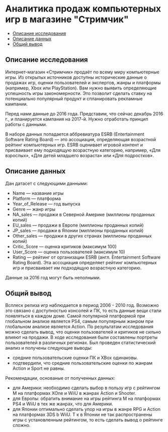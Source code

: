 
# Аналитика продаж компьютерных игр в магазине "Стримчик"

  * [Описание исследования](#Описание-исследования)
  * [Описание данных](#Описание-данных)
  * [Общий вывод](#Общий-вывод)

## Описание исследования
Интернет-магазин «Стримчик» продаёт по всему миру компьютерные игры. Из открытых источников доступны исторические данные о продажах игр, оценки пользователей и экспертов, жанры и платформы (например, Xbox или PlayStation). Вам нужно выявить определяющие успешность игры закономерности. Это позволит сделать ставку на потенциально популярный продукт и спланировать рекламные кампании.

Перед нами данные до 2016 года. Представим, что сейчас декабрь 2016 г., и планируется кампания на 2017-й. Нужно отработать принцип работы с данными. 

В наборе данных попадается аббревиатура ESRB (Entertainment Software Rating Board) — это ассоциация, определяющая возрастной рейтинг компьютерных игр. ESRB оценивает игровой контент и присваивает ему подходящую возрастную категорию, например, «Для взрослых», «Для детей младшего возраста» или «Для подростков».

## Описание данных

Дан датасет с следующими данными: 

- Name — название игры
- Platform — платформа
- Year_of_Release — год выпуска
- Genre — жанр игры
- NA_sales — продажи в Северной Америке (миллионы проданных копий)
- EU_sales — продажи в Европе (миллионы проданных копий)
- JP_sales — продажи в Японии (миллионы проданных копий)
- Other_sales — продажи в других странах (миллионы проданных копий)
- Critic_Score — оценка критиков (максимум 100)
- User_Score — оценка пользователей (максимум 10)
- Rating — рейтинг от организации ESRB (англ. Entertainment Software Rating Board). Эта ассоциация определяет рейтинг компьютерных игр и присваивает им подходящую возрастную категорию.

Данные за 2016 год могут быть неполными.

## Общий вывод

Всплеск релиза игр наблюдается в период 2006 - 2010 год. Возможно это связано с доступностью консолей и ПК, то есть данные вещи стали появляться в каждом доме. Самой популярной платформой при глобальном анализе является PS4, самым популярным жанром при глобальном анализе является Action. По результатам исследования можно сделать вывод, что оценки пользователей и критиков не сильно влияют на продажи. В ходе исследования были составлены портреты пользователей в различных регионах. Был проведен статистический анализ и получены следующие выводы: 
- средние пользовательские оценки ПК и XBox одинаковы.
- подтвердили, что средние пользовательские оценки по жанрам Action и Sport не равны.

Рекомендации, основаные от полученных данных:

- для Америки: необходимо сделать выбор в пользу игр с рейтингом М на платформах XOne и WiiU в жанрах Action и Shooter. 
- для Европы: обратить внимание на игры рейтинга М на платформах PS4 и WiiU в тех же жанрах, что для Америки. 
- для Японии оптимально сделать упор на игры в жанре RPG и Action на платформах 3DS b WiiU. Т к в Японии не так распространены игры с установленным рейтингом, то есть сделать вывод о рейтинге сложно.
